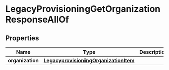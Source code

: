
# LegacyProvisioningGetOrganizationResponseAllOf

## Properties
Name | Type | Description | Notes
------------ | ------------- | ------------- | -------------
**organization** | [**LegacyprovisioningOrganizationItem**](LegacyprovisioningOrganizationItem.md) |  |  [optional]



